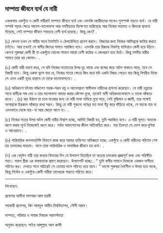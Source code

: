 ## দাম্পত্য জীবনে ব্যর্থ যে নারী

এককথায় একগুঁয়ে ও জেদী নারীরাই দাম্পত্য জীবনে ব্যর্থ এবং এমনকি আত্মীয়দের সাথেও সুসস্পর্ক গড়তে ব্যর্থ। যে নারী সম্পর্ক গড়ার ক্ষেত্রে আবেগ-ভালোবাসা আর নমনীয়তার বিচক্ষণতা হারিয়েছে আর নিজের মতামত ও জিদকে প্রাধান্য দিয়েছে, সেই দাম্পত্য জীবনে সবচেয়ে বেশী ব্যর্থ হয়েছে।
কিন্তু কেন?
.

(১) কেননা তখন সে স্বামীর সাথে টানাটানি ও ঠেলাঠেলিতে প্রবেশ করবে। বিজয়ের জন্য নিজের আমিত্বকে জাহির করতে চাইবে। আর তখনই সে স্বামীর জিদের সামনে পরাজিত হবে। এমনকি তার বিরুদ্ধে নিকটস্থ ব্যক্তিরাও জেদী হয়ে উঠবে। কেননা পুরুষরা জেদী স্ত্রী বা একগুঁয়ে বোনের সামনে আরো বেশী কঠোর ও জেদপ্রবণ হয়ে উঠে। কিন্তু নমনীয় নারীর সামনে তারা হয় কোমল।
.

(২) জেদী নারী ধারণা করে, সে যদি নিজের মতামতের উপর দৃঢ় থাকে এবং দ্বন্দ্বের ঝড়ে অটল থাকতে পারে, তবে সে বিজয়ী হবে। কিন্তু একথা ভুলে যায় যে, নিজের মতের ক্ষেত্রে জিদ করে যদি একটা বিজয় পেয়েও যায় কিন্তু বিপরীত দিকে সে এমন একটি হৃদয় হারাবে যে তাকে ভালোবাসতো।
.

(৩) অধিকাংশ ঘটনায় পণ্ডিতগণ সহজ-সরল নম্র ও আবেগপ্রবণ স্বামীভক্ত নারীদের প্রশংসা করেছেন। যে নারী নম্রতার সাথে স্বামীকে সঙ্গ দেয় ও তার ভালোবাসা আদায় করার কৌশল বুঝে, তাকেই স্বামী অধিকভালোবাসে ও তাকে আঁকড়ে রাখে।
.
(৪) ঝড় উঠলে তা চলে যাওয়ার জন্য যে নারী মাথা নামিয়ে নুয়ে পড়ে, সেই বুদ্ধিমান ও জ্ঞানী, তার পক্ষেই সংসারকে চিরকাল আঁকড়ে রাখা সম্ভব। কিন্তু যে নারী শুকনো গাছের মত মাথা উঁচু করে দাঁড়িয়ে থাকে, সে মচকে যায় বা এমনভাবে ভেঙ্গে যায়- যা আর জোড়া লাগে না।
.
 
 (৫) নিজের মতের উপর অটল জেদী নারীর বিশ্বাস হচ্ছে, আমিই বিজয়ী হব, তুমি পরাজিত হবে। এ নারী মূলত: অন্যকে ধ্বংস করার পূর্বে নিজেকেই ধ্বংস করে। সর্বদা আফসোসের জীবন অতিবাহিত করে। যার তিক্ততা সে ভোগ করে দুনিয়া ও আখেরাতে।
.
 
 (৬) পারিবারিক কনসালটেন্সি বিভাগে কাজ করে আমার ব্যক্তিগত অভিজ্ঞতা হচ্ছে:
একগুঁয়ে ও জেদী নারীদের পরিণাম শেষ হয় তালাকের মাধ্যমে। ফলে তারা পারিবারিক ও সামাজিক জীবনে হয় ব্যর্থ।
.
 
 (৭) এক বেদুঈন নারী তার কন্যার বিদায়ের দিন যে উপদেশ দিয়েছিল তা অত্যন্ত চমৎকার প্রজ্ঞাপূর্ণ কথা এবং পরিক্ষীত সত্য। সফল স্ত্রীরা এর বাস্তবতাকে প্রমাণ করেছেন। উপদেশটি হচ্ছে:
.
“ তুমি স্বামীর সামনে নিজেকে একজন দাসীতে পরিণত কর। দেখতে পাবে অচিরেই সে তোমার দাসে পরিণত হয়ে যাবে। ”
ভালো পুরুষরা ধৈর্যশীল ও উদার হয়ে থাকে, কিন্তু নির্বোধ ও একগুঁয়ে-জেদী নারীরা তাদেরকে শত্রুতে পরিণত করে।
***********************
লিখেছেন: 

প্রফেসর আমীনা মাসআদ আল হারবী

সহকারী প্রফেসর, কিং আবদুল আযীয বিশ্ববিদ্যালয়, সৌদী আরব।

দাম্পত্য, পরিবার ও সমাজ বিষয়ক পরামর্শদাতা

অনুবাদ করেছেন: শাইখ আব্দুল্লাহ আল কাফী
